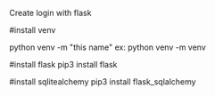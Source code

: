 Create login with flask



#install venv

python venv -m "this name"
ex: python venv -m venv

#install flask
pip3 install flask 


#install sqlitealchemy 
pip3 install flask_sqlalchemy


